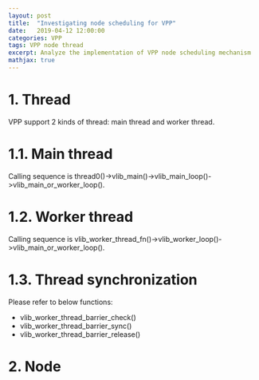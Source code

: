 ```yaml
---
layout: post
title:  "Investigating node scheduling for VPP"
date:   2019-04-12 12:00:00
categories: VPP
tags: VPP node thread
excerpt: Analyze the implementation of VPP node scheduling mechanism
mathjax: true
---
```

# 1. Thread
VPP support 2 kinds of thread: main thread and worker thread.

# 1.1. Main thread
Calling sequence is thread0()->vlib_main()->vlib_main_loop()->vlib_main_or_worker_loop().

# 1.2. Worker thread
Calling sequence is vlib_worker_thread_fn()->vlib_worker_loop()->vlib_main_or_worker_loop().

# 1.3. Thread synchronization
Please refer to below functions:
* vlib_worker_thread_barrier_check()
* vlib_worker_thread_barrier_sync()
* vlib_worker_thread_barrier_release()

# 2. Node
